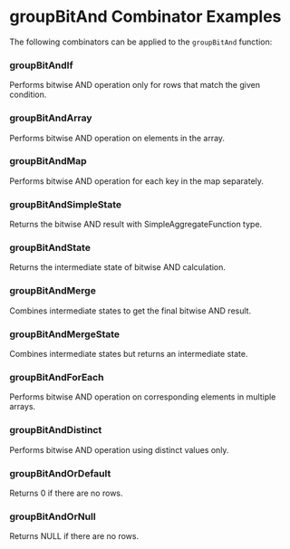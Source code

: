 # groupBitAnd Combinator Examples

The following combinators can be applied to the `groupBitAnd` function:

### groupBitAndIf
Performs bitwise AND operation only for rows that match the given condition.

### groupBitAndArray
Performs bitwise AND operation on elements in the array.

### groupBitAndMap
Performs bitwise AND operation for each key in the map separately.

### groupBitAndSimpleState
Returns the bitwise AND result with SimpleAggregateFunction type.

### groupBitAndState
Returns the intermediate state of bitwise AND calculation.

### groupBitAndMerge
Combines intermediate states to get the final bitwise AND result.

### groupBitAndMergeState
Combines intermediate states but returns an intermediate state.

### groupBitAndForEach
Performs bitwise AND operation on corresponding elements in multiple arrays.

### groupBitAndDistinct
Performs bitwise AND operation using distinct values only.

### groupBitAndOrDefault
Returns 0 if there are no rows.

### groupBitAndOrNull
Returns NULL if there are no rows. 